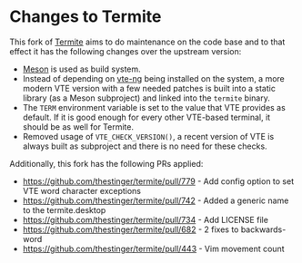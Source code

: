 # Changes to Termite

This fork of [Termite](https://github.com/thestinger/termite/) aims to do
maintenance on the code base and to that effect it has the following changes
over the upstream version:

- [Meson](https://mesonbuild.com) is used as build system.
- Instead of depending on [vte-ng](https://github.com/thestinger/vte-ng) being
  installed on the system, a more modern VTE version with a few needed patches
  is built into a static library (as a Meson subproject) and linked into the
  `termite` binary.
- The `TERM` environment variable is set to the value that VTE provides as
  default. If it is good enough for every other VTE-based terminal, it should
  be as well for Termite.
- Removed usage of `VTE_CHECK_VERSION()`, a recent version of VTE is always
  built as subproject and there is no need for these checks.

Additionally, this fork has the following PRs applied:

- https://github.com/thestinger/termite/pull/779 - Add config option to set VTE word character exceptions
- https://github.com/thestinger/termite/pull/742 - Added a generic name to the termite.desktop
- https://github.com/thestinger/termite/pull/734 - Add LICENSE file
- https://github.com/thestinger/termite/pull/682 - 2 fixes to backwards-word
- https://github.com/thestinger/termite/pull/443 - Vim movement count
